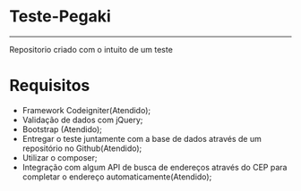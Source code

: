 # Teste-Pegaki
---
Repositorio criado com o intuito de um teste 

# Requisitos
+ Framework Codeigniter(Atendido);
+ Validação de dados com jQuery;
+ Bootstrap (Atendido);
+ Entregar o teste juntamente com a base de dados através de um repositório no Github(Atendido);
+ Utilizar o composer;
+ Integração com algum API de busca de endereços através do CEP para completar o endereço automaticamente(Atendido);
